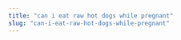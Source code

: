 ```yaml
---
title: "can i eat raw hot dogs while pregnant"
slug: "can-i-eat-raw-hot-dogs-while-pregnant"
---
```


